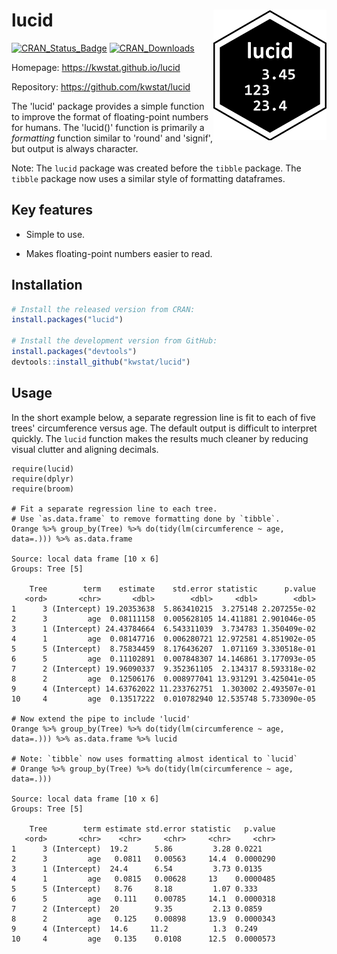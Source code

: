 # lucid <img src="man/figures/logo.png" align="right" />

[![CRAN_Status_Badge](http://www.r-pkg.org/badges/version/lucid)](https://cran.r-project.org/package=lucid)
[![CRAN_Downloads](https://cranlogs.r-pkg.org/badges/lucid)](https://cranlogs.r-pkg.org/badges/lucid)

Homepage: https://kwstat.github.io/lucid

Repository: https://github.com/kwstat/lucid

The 'lucid' package provides a simple function to improve the format of floating-point numbers for humans. The 'lucid()' function is primarily a _formatting_ function similar to 'round' and 'signif', but output is always character.

Note: The `lucid` package was created before the `tibble` package. The `tibble` package now uses a similar style of formatting dataframes. 

## Key features

* Simple to use.

* Makes floating-point numbers easier to read.


## Installation

```R
# Install the released version from CRAN:
install.packages("lucid")

# Install the development version from GitHub:
install.packages("devtools")
devtools::install_github("kwstat/lucid")
```


## Usage

In the short example below, a separate regression line is fit to each of five trees' circumference versus age.  The default output is difficult to interpret quickly.  The `lucid` function makes the results much cleaner by reducing visual clutter and aligning decimals.

```
require(lucid)
require(dplyr)
require(broom)

# Fit a separate regression line to each tree. 
# Use `as.data.frame` to remove formatting done by `tibble`.
Orange %>% group_by(Tree) %>% do(tidy(lm(circumference ~ age, data=.))) %>% as.data.frame

Source: local data frame [10 x 6]
Groups: Tree [5]

    Tree        term    estimate    std.error statistic      p.value
   <ord>       <chr>       <dbl>        <dbl>     <dbl>        <dbl>
1      3 (Intercept) 19.20353638  5.863410215  3.275148 2.207255e-02
2      3         age  0.08111158  0.005628105 14.411881 2.901046e-05
3      1 (Intercept) 24.43784664  6.543311039  3.734783 1.350409e-02
4      1         age  0.08147716  0.006280721 12.972581 4.851902e-05
5      5 (Intercept)  8.75834459  8.176436207  1.071169 3.330518e-01
6      5         age  0.11102891  0.007848307 14.146861 3.177093e-05
7      2 (Intercept) 19.96090337  9.352361105  2.134317 8.593318e-02
8      2         age  0.12506176  0.008977041 13.931291 3.425041e-05
9      4 (Intercept) 14.63762022 11.233762751  1.303002 2.493507e-01
10     4         age  0.13517222  0.010782940 12.535748 5.733090e-05

# Now extend the pipe to include 'lucid'
Orange %>% group_by(Tree) %>% do(tidy(lm(circumference ~ age, data=.))) %>% as.data.frame %>% lucid

# Note: `tibble` now uses formatting almost identical to `lucid`
# Orange %>% group_by(Tree) %>% do(tidy(lm(circumference ~ age, data=.)))

Source: local data frame [10 x 6]
Groups: Tree [5]

    Tree        term estimate std.error statistic   p.value
   <ord>       <chr>    <chr>     <chr>     <chr>     <chr>
1      3 (Intercept)  19.2      5.86         3.28 0.0221   
2      3         age   0.0811   0.00563     14.4  0.0000290 
3      1 (Intercept)  24.4      6.54         3.73 0.0135   
4      1         age   0.0815   0.00628     13    0.0000485
5      5 (Intercept)   8.76     8.18         1.07 0.333    
6      5         age   0.111    0.00785     14.1  0.0000318
7      2 (Intercept)  20        9.35         2.13 0.0859   
8      2         age   0.125    0.00898     13.9  0.0000343
9      4 (Intercept)  14.6     11.2          1.3  0.249    
10     4         age   0.135    0.0108      12.5  0.0000573
```

